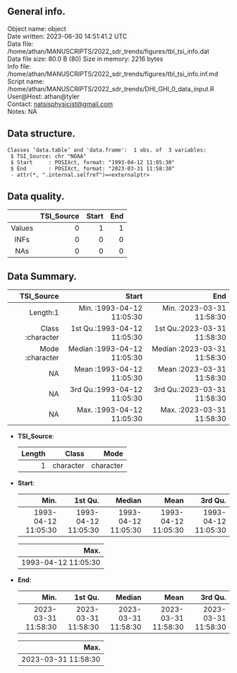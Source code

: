 <!-- This is a markdown file. -->


 General info.
---------------

Object name:    object      
Date written:   2023-06-30 14:51:41.2 UTC  
Data file:      /home/athan/MANUSCRIPTS/2022_sdr_trends/figures/tbl_tsi_info.dat      
Data file size: 80.0 B (80) 
Size in memory: 2216 bytes      
Info file:      /home/athan/MANUSCRIPTS/2022_sdr_trends/figures/tbl_tsi_info.inf.md      
Script name:    /home/athan/MANUSCRIPTS/2022_sdr_trends/DHI_GHI_0_data_input.R      
User@Host:      athan@tyler   
Contact:        <natsisphysicist@gmail.com>      
Notes:          NA      


 Data structure.
-----------------

```
Classes ‘data.table’ and 'data.frame':	1 obs. of  3 variables:
 $ TSI_Source: chr "NOAA"
 $ Start     : POSIXct, format: "1993-04-12 11:05:30"
 $ End       : POSIXct, format: "2023-03-31 11:58:30"
 - attr(*, ".internal.selfref")=<externalptr> 
```


 Data quality.
---------------

| &nbsp; | TSI_Source | Start | End |
|:------:|-----------:|------:|----:|
| Values |          0 |     1 |   1 |
|  INFs  |          0 |     0 |   0 |
|  NAs   |          0 |     0 |   0 |


 Data Summary.
---------------

|       TSI_Source |                       Start |                         End |
|-----------------:|----------------------------:|----------------------------:|
|         Length:1 | Min.   :1993-04-12 11:05:30 | Min.   :2023-03-31 11:58:30 |
| Class :character | 1st Qu.:1993-04-12 11:05:30 | 1st Qu.:2023-03-31 11:58:30 |
| Mode  :character | Median :1993-04-12 11:05:30 | Median :2023-03-31 11:58:30 |
|               NA | Mean   :1993-04-12 11:05:30 | Mean   :2023-03-31 11:58:30 |
|               NA | 3rd Qu.:1993-04-12 11:05:30 | 3rd Qu.:2023-03-31 11:58:30 |
|               NA | Max.   :1993-04-12 11:05:30 | Max.   :2023-03-31 11:58:30 |



  * **TSI_Source**:


    | Length |     Class |      Mode |
    |-------:|----------:|----------:|
    |      1 | character | character |

  * **Start**:


    |                Min. |             1st Qu. |              Median |                Mean |             3rd Qu. |
    |--------------------:|--------------------:|--------------------:|--------------------:|--------------------:|
    | 1993-04-12 11:05:30 | 1993-04-12 11:05:30 | 1993-04-12 11:05:30 | 1993-04-12 11:05:30 | 1993-04-12 11:05:30 |



    |                Max. |
    |--------------------:|
    | 1993-04-12 11:05:30 |

  * **End**:


    |                Min. |             1st Qu. |              Median |                Mean |             3rd Qu. |
    |--------------------:|--------------------:|--------------------:|--------------------:|--------------------:|
    | 2023-03-31 11:58:30 | 2023-03-31 11:58:30 | 2023-03-31 11:58:30 | 2023-03-31 11:58:30 | 2023-03-31 11:58:30 |



    |                Max. |
    |--------------------:|
    | 2023-03-31 11:58:30 |


<!-- end of list -->


